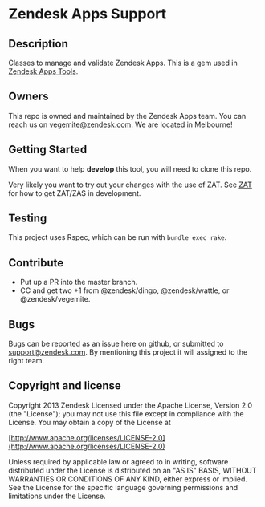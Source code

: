 # Zendesk Apps Support

## Description
Classes to manage and validate Zendesk Apps. This is a gem used in [Zendesk Apps Tools](https://github.com/zendesk/zendesk_apps_tools/).

## Owners
This repo is owned and maintained by the Zendesk Apps team. You can reach us on vegemite@zendesk.com. We are located in Melbourne!

## Getting Started
When you want to help **develop** this tool, you will need to clone this repo.

Very likely you want to try out your changes with the use of ZAT. See [ZAT](https://github.com/zendesk/zendesk_apps_tools/) for how to get ZAT/ZAS in development.

## Testing
This project uses Rspec, which can be run with `bundle exec rake`.

## Contribute
* Put up a PR into the master branch.
* CC and get two +1 from @zendesk/dingo, @zendesk/wattle, or @zendesk/vegemite.

## Bugs
Bugs can be reported as an issue here on github, or submitted to support@zendesk.com. By mentioning this project it will assigned to the right team.

## Copyright and license
Copyright 2013 Zendesk
Licensed under the Apache License, Version 2.0 (the "License"); you may not use this file except in compliance with the License.
You may obtain a copy of the License at

[http://www.apache.org/licenses/LICENSE-2.0](http://www.apache.org/licenses/LICENSE-2.0)

Unless required by applicable law or agreed to in writing, software distributed under the License is distributed on an "AS IS" BASIS,
WITHOUT WARRANTIES OR CONDITIONS OF ANY KIND, either express or implied.
See the License for the specific language governing permissions and limitations under the License.
